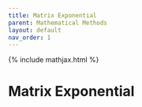```yaml
---
title: Matrix Exponential
parent: Mathematical Methods
layout: default
nav_order: 1
---
```

{% include mathjax.html %}

# Matrix Exponential<!--\label{sec:matrix_exponential}-->
